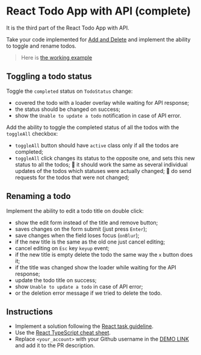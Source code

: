 # React Todo App with API (complete)

It is the third part of the React Todo App with API.

Take your code implemented for [Add and Delete](https://github.com/mate-academy/react_todo-app-add-and-delete)
and implement the ability to toggle and rename todos.

> Here is [the working example](https://mate-academy.github.io/react_todo-app-with-api/)

## Toggling a todo status

Toggle the `completed` status on `TodoStatus` change:

+ covered the todo with a loader overlay while waiting for API response;
+ the status should be changed on success;
+ show the `Unable to update a todo` notification in case of API error.

Add the ability to toggle the completed status of all the todos with the `toggleAll` checkbox:

+ `toggleAll` button should have `active` class only if all the todos are completed;
+ `toggleAll` click changes its status to the opposite one, and sets this new status to all the todos;
🤨 it should work the same as several individual updates of the todos which statuses were actually changed;
🤨 do send requests for the todos that were not changed;

## Renaming a todo

Implement the ability to edit a todo title on double click:

+ show the edit form instead of the title and remove button;
+ saves changes on the form submit (just press `Enter`);
+ save changes when the field loses focus (`onBlur`);
+ if the new title is the same as the old one just cancel editing;
+ cancel editing on `Esс` key `keyup` event;
+ if the new title is empty delete the todo the same way the `x` button does it;
+ if the title was changed show the loader while waiting for the API response;
+ update the todo title on success;
+ show `Unable to update a todo` in case of API error;
+ or the deletion error message if we tried to delete the todo.

## Instructions

- Implement a solution following the [React task guideline](https://github.com/mate-academy/react_task-guideline#react-tasks-guideline).
- Use the [React TypeScript cheat sheet](https://mate-academy.github.io/fe-program/js/extra/react-typescript).
- Replace `<your_account>` with your Github username in the [DEMO LINK](https://polinavafik.github.io/react_todo-app-with-api/) and add it to the PR description.
